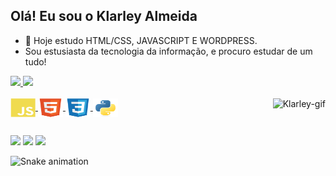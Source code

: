 ## Olá! Eu sou o Klarley Almeida

- 🔭 Hoje estudo HTML/CSS, JAVASCRIPT E WORDPRESS.
- Sou estusiasta da tecnologia da informação, e procuro estudar de um tudo!


<div>
  <a href="https://beacons.ai">
  <img height="180em" src="https://github-readme-stats.vercel.app/api?username=klarley&show_icons=true&theme=dark&include_all_commits=true&count_private=true"/>
  <img height="180em" src="https://github-readme-stats.vercel.app/api/top-langs/?username=klarley&layout=compact&langs_count=16&theme=dark"/>
</div>
  
<div style="display: inline_block"><br>
  <img align="center" alt="Klarley-Js" height="30" width="40" src="https://raw.githubusercontent.com/devicons/devicon/master/icons/javascript/javascript-plain.svg">
  <img align="center" alt="Klarley-HTML" height="30" width="40" src="https://raw.githubusercontent.com/devicons/devicon/master/icons/html5/html5-original.svg">
  <img align="center" alt="Klarley-CSS" height="30" width="40" src="https://raw.githubusercontent.com/devicons/devicon/master/icons/css3/css3-original.svg">
  <img align="center" alt="Klarley-Python" height="30" width="40" src="https://raw.githubusercontent.com/devicons/devicon/master/icons/python/python-original.svg">
  <img align="right" alt="Klarley-gif" src="https://media3.giphy.com/media/MDs5sQsX9LjscxOl8y/giphy.gif?cid=ecf05e47bfo1543mf429me1yk7yvht25nd995fg6w4qgscer&rid=giphy.gif&ct=g">
</div>
  
##
  
<div>
  <a href="https://www.youtube.com/user/klarley001/featured" target="_blank"><img src="https://img.shields.io/badge/YouTube-FF0000?style=for-the-badge&logo=youtube&logoColor=white" target="_blank"></a>
  <a href="https://www.instagram.com/klarley/" target="_blank"><img src="https://img.shields.io/badge/-Instagram-%23E4405F?style=for-the-badge&logo=instagram&logoColor=white" target="_blank"></a>
  <a href ="klarleymartins@gmail.com"><img src="https://img.shields.io/badge/Gmail-D14836?style=for-the-badge&logo=gmail&logoColor=white" target="_blank"></a>  
</div>

![Snake animation](https://github.com/klarley/klarley/blob/output/github-contribution-grid-snake.svg)
